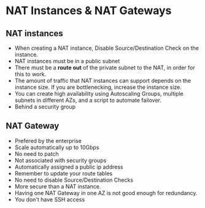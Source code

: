 # NAT Instances & NAT Gateways

## NAT instances

- When creating a NAT instance, Disable Source/Destination Check on the instance.
- NAT instances must be in a public subnet
- There must be a **route out** of the private subnet to the NAT, in order for this to work.
- The amount of traffic that NAT instances can support depends on the instance size. If you are bottlenecking, increase the instance size.
- You can create high availability using Autoscaling Groups, multiple subnets in different AZs, and a script to automate failover.
- Behind a security group

## NAT Gateway

- Prefered by the enterprise
- Scale automatically up to 10Gbps
- No need to patch
- Not associated with security groups
- Automatically assigned a public ip address
- Remember to update your route tables
- No need to disable Source/Destination Checks
- More secure than a NAT instance.
- Having one NAT Gateway in one AZ is not good enough for redundancy.
- You don't have SSH access
